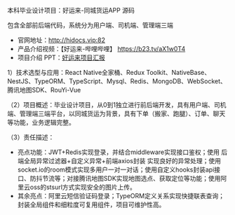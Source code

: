 本科毕业设计项目：好运来-同城货运APP 源码

包含全部前后端代码，系统分为用户端、司机端、管理端三端

- 官网地址：http://hidocs.vip:82
- 产品介绍视频：【好运来-哔哩哔哩】 https://b23.tv/aX1w0T4
- 项目介绍 PPT：[好运来项目汇报](https://github.com/forFishbonein/GoodHaul/raw/refs/heads/main/%E6%9C%80%E6%96%B0-%E5%9F%BA%E4%BA%8EReact%20Native%E7%9A%84%E5%90%8C%E5%9F%8E%E8%B4%A7%E8%BF%90APP%E7%9A%84%E8%AE%BE%E8%AE%A1%E4%B8%8E%E5%AE%9E%E7%8E%B0%E2%80%94%E9%83%9D%E6%96%87%E6%B5%B7.pptx)

1）技术选型与应用：React Native全家桶、Redux Toolkit、NativeBase、NestJS、TypeORM、TypeScript、Mysql、Redis、MongoDB、WebSocket、腾讯地图SDK、RouYi-Vue

（2）项目概述：毕业设计项目，从0到1独立进行前后端开发，具有用户端、司机端、管理端三端平台，以同城货运为背景，具有下单（搬家、跑腿）、订单、聊天等功能，业务逻辑完整。

（3）责任描述：

- 亮点功能：JWT+Redis实现登录，并结合middleware实现接口鉴权；使用 后端全局异常过滤器+自定义异常+前端axios封装 实现良好的异常处理；使用socket.io的room模式实现多用户一对一对话；使用自定义hooks封装api接口、防抖节流等；对接腾讯地图SDK实现地图选点、获取定位等功能；使用阿里云oss的stsurl方式实现安全的图片上传。
- 其余亮点：阿里云短信验证码登录；TypeORM定义关系实现快捷联表查询；封装全局组件和细粒度可复用组件，项目可维护性高。

